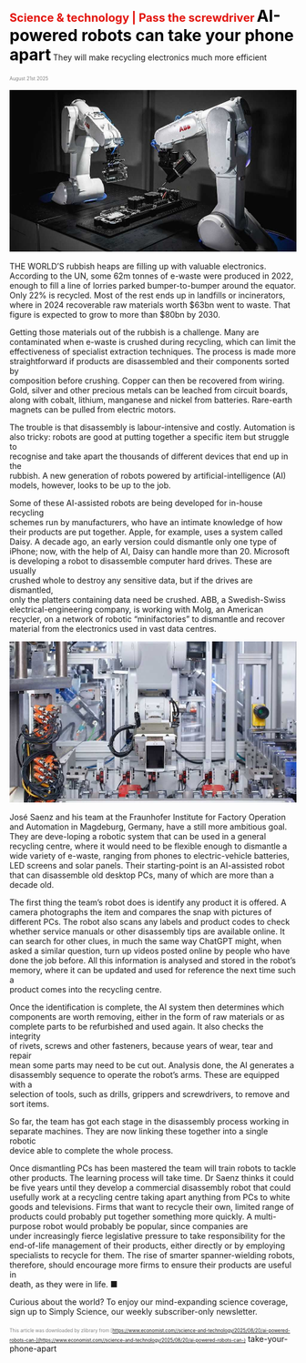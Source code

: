 <span style="color:#E3120B; font-size:14.9pt; font-weight:bold;">Science & technology | Pass the screwdriver</span>
<span style="color:#000000; font-size:21.0pt; font-weight:bold;">AI-powered robots can take your phone apart</span>
They will make recycling electronics much more efficient

<span style="color:#808080; font-size:6.2pt;">August 21st 2025</span>
  

![](../images/064_AI-powered_robots_can_take_your_phone_apart/p0265_img01.jpeg)
  
THE WORLD’S rubbish heaps are filling up with valuable electronics.  
According to the UN, some 62m tonnes of e-waste were produced in 2022,  
enough to fill a line of lorries parked bumper-to-bumper around the equator.  
Only 22% is recycled. Most of the rest ends up in landfills or incinerators,  
where in 2024 recoverable raw materials worth $63bn went to waste. That  
figure is expected to grow to more than $80bn by 2030.

Getting those materials out of the rubbish is a challenge. Many are  
contaminated when e-waste is crushed during recycling, which can limit the  
effectiveness of specialist extraction techniques. The process is made more  
straightforward if products are disassembled and their components sorted by  
composition before crushing. Copper can then be recovered from wiring.
Gold, silver and other precious metals can be leached from circuit boards,  
along with cobalt, lithium, manganese and nickel from batteries. Rare-earth  
magnets can be pulled from electric motors.

The trouble is that disassembly is labour-intensive and costly. Automation is  
also tricky: robots are good at putting together a specific item but struggle to  
recognise and take apart the thousands of different devices that end up in the  
rubbish. A new generation of robots powered by artificial-intelligence (AI)  
models, however, looks to be up to the job.

Some of these AI-assisted robots are being developed for in-house recycling  
schemes run by manufacturers, who have an intimate knowledge of how  
their products are put together. Apple, for example, uses a system called  
Daisy. A decade ago, an early version could dismantle only one type of  
iPhone; now, with the help of AI, Daisy can handle more than 20. Microsoft  
is developing a robot to disassemble computer hard drives. These are usually  
crushed whole to destroy any sensitive data, but if the drives are dismantled,  
only the platters containing data need be crushed. ABB, a Swedish-Swiss  
electrical-engineering company, is working with Molg, an American  
recycler, on a network of robotic “minifactories” to dismantle and recover  
material from the electronics used in vast data centres.

![](../images/064_AI-powered_robots_can_take_your_phone_apart/p0266_img01.jpeg)

José Saenz and his team at the Fraunhofer Institute for Factory Operation  
and Automation in Magdeburg, Germany, have a still more ambitious goal.  
They are deve-loping a robotic system that can be used in a general  
recycling centre, where it would need to be flexible enough to dismantle a  
wide variety of e-waste, ranging from phones to electric-vehicle batteries,  
LED screens and solar panels. Their starting-point is an AI-assisted robot  
that can disassemble old desktop PCs, many of which are more than a  
decade old.

The first thing the team’s robot does is identify any product it is offered. A  
camera photographs the item and compares the snap with pictures of  
different PCs. The robot also scans any labels and product codes to check  
whether service manuals or other disassembly tips are available online. It  
can search for other clues, in much the same way ChatGPT might, when  
asked a similar question, turn up videos posted online by people who have  
done the job before. All this information is analysed and stored in the robot’s  
memory, where it can be updated and used for reference the next time such a  
product comes into the recycling centre.

Once the identification is complete, the AI system then determines which  
components are worth removing, either in the form of raw materials or as  
complete parts to be refurbished and used again. It also checks the integrity  
of rivets, screws and other fasteners, because years of wear, tear and repair  
mean some parts may need to be cut out. Analysis done, the AI generates a  
disassembly sequence to operate the robot’s arms. These are equipped with a  
selection of tools, such as drills, grippers and screwdrivers, to remove and  
sort items.

So far, the team has got each stage in the disassembly process working in  
separate machines. They are now linking these together into a single robotic  
device able to complete the whole process.

Once dismantling PCs has been mastered the team will train robots to tackle  
other products. The learning process will take time. Dr Saenz thinks it could  
be five years until they develop a commercial disassembly robot that could  
usefully work at a recycling centre taking apart anything from PCs to white  
goods and televisions. Firms that want to recycle their own, limited range of  
products could probably put together something more quickly.
A multi-purpose robot would probably be popular, since companies are  
under increasingly fierce legislative pressure to take responsibility for the  
end-of-life management of their products, either directly or by employing  
specialists to recycle for them. The rise of smarter spanner-wielding robots,  
therefore, should encourage more firms to ensure their products are useful in  
death, as they were in life. ■

Curious about the world? To enjoy our mind-expanding science coverage,  
sign up to Simply Science, our weekly subscriber-only newsletter.

<span style="color:#808080; font-size:6.2pt;">This article was downloaded by zlibrary from [https://www.economist.com//science-and-technology/2025/08/20/ai-powered-robots-can-](https://www.economist.com//science-and-technology/2025/08/20/ai-powered-robots-can-)</span>
take-your-phone-apart